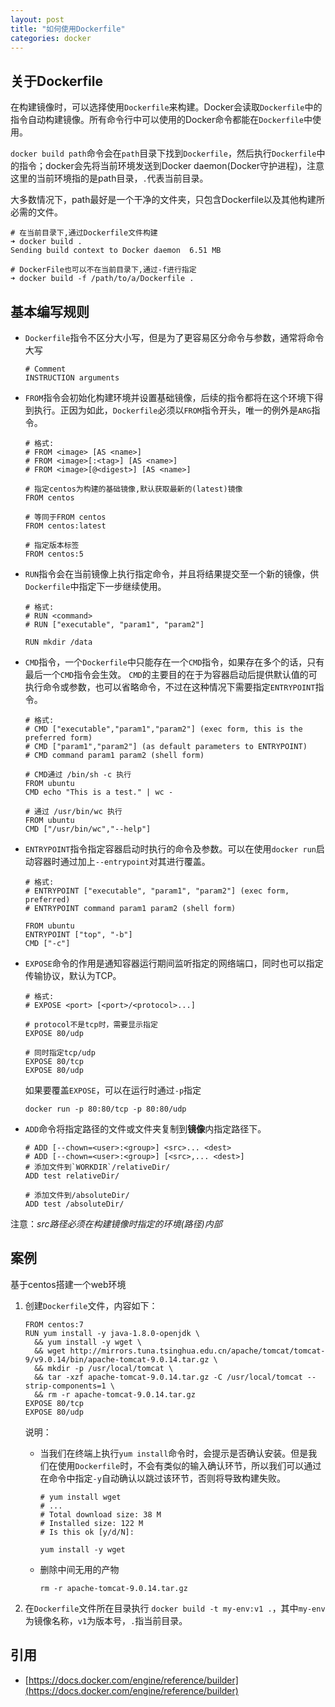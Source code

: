 ```yaml
---
layout: post
title: "如何使用Dockerfile"
categories: docker
---
```


## 关于Dockerfile
在构建镜像时，可以选择使用`Dockerfile`来构建。Docker会读取`Dockerfile`中的指令自动构建镜像。所有命令行中可以使用的Docker命令都能在`Dockerfile`中使用。

`docker build path`命令会在`path`目录下找到`Dockerfile`，然后执行`Dockerfile`中的指令；docker会先将当前环境发送到Docker daemon(Docker守护进程)，注意这里的当前环境指的是path目录，`.`代表当前目录。

大多数情况下，path最好是一个干净的文件夹，只包含Dockerfile以及其他构建所必需的文件。
```shell
# 在当前目录下,通过Dockerfile文件构建
➜ docker build .
Sending build context to Docker daemon  6.51 MB

# DockerFile也可以不在当前目录下,通过-f进行指定
➜ docker build -f /path/to/a/Dockerfile .
```

## 基本编写规则

* `Dockerfile`指令不区分大小写，但是为了更容易区分命令与参数，通常将命令大写
  ```shell
  # Comment
  INSTRUCTION arguments
  ```

* `FROM`指令会初始化构建环境并设置基础镜像，后续的指令都将在这个环境下得到执行。正因为如此，`Dockerfile`必须以`FROM`指令开头，唯一的例外是`ARG`指令。
  ~~~shell
  # 格式:
  # FROM <image> [AS <name>]
  # FROM <image>[:<tag>] [AS <name>]
  # FROM <image>[@<digest>] [AS <name>]

  # 指定centos为构建的基础镜像,默认获取最新的(latest)镜像
  FROM centos

  # 等同于FROM centos
  FROM centos:latest

  # 指定版本标签
  FROM centos:5
  ~~~

* `RUN`指令会在当前镜像上执行指定命令，并且将结果提交至一个新的镜像，供`Dockerfile`中指定下一步继续使用。
  ```shell
  # 格式:
  # RUN <command>
  # RUN ["executable", "param1", "param2"]

  RUN mkdir /data
  ```

* `CMD`指令，一个`Dockerfile`中只能存在一个`CMD`指令，如果存在多个的话，只有最后一个`CMD`指令会生效。
`CMD`的主要目的在于为容器启动后提供默认值的可执行命令或参数，也可以省略命令，不过在这种情况下需要指定`ENTRYPOINT`指令。
   ```shell
  # 格式:
  # CMD ["executable","param1","param2"] (exec form, this is the preferred form)
  # CMD ["param1","param2"] (as default parameters to ENTRYPOINT)
  # CMD command param1 param2 (shell form)

  # CMD通过 /bin/sh -c 执行
  FROM ubuntu
  CMD echo "This is a test." | wc -

  # 通过 /usr/bin/wc 执行
  FROM ubuntu
  CMD ["/usr/bin/wc","--help"]
  ```

* `ENTRYPOINT`指令指定容器启动时执行的命令及参数。可以在使用`docker run`启动容器时通过加上`--entrypoint`对其进行覆盖。
  ```shell
  # 格式:
  # ENTRYPOINT ["executable", "param1", "param2"] (exec form, preferred)
  # ENTRYPOINT command param1 param2 (shell form)

  FROM ubuntu
  ENTRYPOINT ["top", "-b"]
  CMD ["-c"]
  ```

* `EXPOSE`命令的作用是通知容器运行期间监听指定的网络端口，同时也可以指定传输协议，默认为TCP。
  ```shell
  # 格式:
  # EXPOSE <port> [<port>/<protocol>...]

  # protocol不是tcp时，需要显示指定
  EXPOSE 80/udp

  # 同时指定tcp/udp
  EXPOSE 80/tcp
  EXPOSE 80/udp
  ```
  如果要覆盖`EXPOSE`，可以在运行时通过`-p`指定
  ```shell
  docker run -p 80:80/tcp -p 80:80/udp
  ```

* `ADD`命令将指定路径的文件或文件夹复制到**镜像**内指定路径下。
  ```shell
  # ADD [--chown=<user>:<group>] <src>... <dest>
  # ADD [--chown=<user>:<group>] [<src>,... <dest>]
  # 添加文件到`WORKDIR`/relativeDir/
  ADD test relativeDir/

  # 添加文件到/absoluteDir/
  ADD test /absoluteDir/
  ```
注意：*src路径必须在构建镜像时指定的环境(路径)内部*


## 案例

基于centos搭建一个web环境

1. 创建`Dockerfile`文件，内容如下：
   ```shell
   FROM centos:7
   RUN yum install -y java-1.8.0-openjdk \
     && yum install -y wget \
     && wget http://mirrors.tuna.tsinghua.edu.cn/apache/tomcat/tomcat-9/v9.0.14/bin/apache-tomcat-9.0.14.tar.gz \
     && mkdir -p /usr/local/tomcat \
     && tar -xzf apache-tomcat-9.0.14.tar.gz -C /usr/local/tomcat --strip-components=1 \
     && rm -r apache-tomcat-9.0.14.tar.gz
   EXPOSE 80/tcp
   EXPOSE 80/udp
   ```
   说明：
   * 当我们在终端上执行`yum install`命令时，会提示是否确认安装。但是我们在使用`Dockerfile`时，不会有类似的输入确认环节，所以我们可以通过在命令中指定`-y`自动确认以跳过该环节，否则将导致构建失败。
     ```shell
     # yum install wget
     # ...
     # Total download size: 38 M
     # Installed size: 122 M
     # Is this ok [y/d/N]: 

     yum install -y wget
     ```
   * 删除中间无用的产物
     ```shell
     rm -r apache-tomcat-9.0.14.tar.gz
     ```

2. 在`Dockerfile`文件所在目录执行 `docker build -t my-env:v1 .`，其中`my-env`为镜像名称，`v1`为版本号，`.`指当前目录。

## 引用

* [https://docs.docker.com/engine/reference/builder](https://docs.docker.com/engine/reference/builder)
